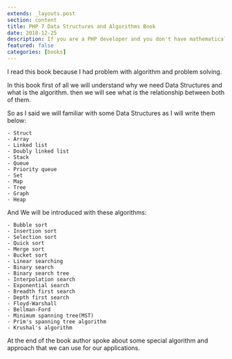 ```yaml
---
extends: _layouts.post
section: content
title: PHP 7 Data Structures and Algorithms Book
date: 2018-12-25
description: If you are a PHP developer and you don't have mathematical background I think this book can be one of those useable books.
featured: false
categories: [books]
---
```



I read this book because I had problem with algorithm and problem solving. 

In this book first of all we will understand why we need Data Structures and what is the algorithm. then we will 
see what is the relationship between both of them.


So as I said we will familiar with some  Data Structures as I will write them below:

    - Struct
    - Array
    - Linked list
    - Doubly linked list
    - Stack
    - Queue
    - Priority queue
    - Set
    - Map
    - Tree
    - Graph
    - Heap

And We will be introduced with these algorithms:

    - Bubble sort
    - Insertion sort
    - Selection sort
    - Quick sort
    - Merge sort
    - Bucket sort
    - Linear searching
    - Binary search
    - Binary search tree
    - Interpolation search
    - Exponential search
    - Breadth first search
    - Depth first search
    - Floyd-Warshall
    - Bellman-Ford
    - Minimum spanning tree(MST)
    - Prim's spanning tree algorithm
    - Krushal's algorithm

At the end of the book author spoke about some special algorithm and approach that we can use for our applications.


